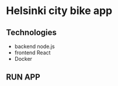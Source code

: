 # Helsinki city bike app

## Technologies
- backend node.js 
- frontend React
- Docker

## RUN APP

